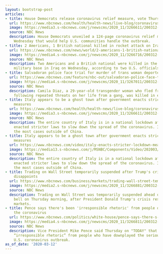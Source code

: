 ```yaml
---
layout: bootstrap-post
articles:
- title: House Democrats release coronavirus relief measure, vote Thursday
  url: https://www.nbcnews.com/health/health-news/live-blog/coronavirus-updates-live-u-s-slaps-travel-restrictions-most-europe-n1156266/ncrd1156461
  image: https://media3.s-nbcnews.com/j/newscms/2020_11/3266611/200312-corona-virus-blog-mc-795_65bf915edd68ba0c11ebf1cb37559ce5.nbcnews-fp-1200-630.JPG
  source: NBC News
  description: House Democrats unveiled a 124-page coronavirus relief measure late
    Wednesday that would help U.S. communities handle the outbreak.
- title: 2 Americans, 1 British national killed in rocket attack on Iraqi base
  url: https://www.nbcnews.com/news/world/2-americans-1-british-national-killed-rocket-attack-iraqi-base-n1156311
  image: https://media4.s-nbcnews.com/j/newscms/2020_11/3266716/200312-us-army-paratroopers-taji-iraq-mc_205453dd79056f95fb55202fcfb89c3b.nbcnews-fp-1200-630.JPG
  source: NBC News
  description: Two Americans and a British national were killed in the attack on a
    military base in Iraq on Wednesday, according to two U.S. officials.
- title: Salvadoran police face trial for murder of trans woman deported from U.S.
  url: https://www.nbcnews.com/feature/nbc-out/salvadoran-police-face-trial-murder-trans-woman-deported-u-s-n1156426
  image: https://media4.s-nbcnews.com/j/newscms/2020_11/3267011/200312-camila_diaz-mc-1257_7d52972655752f8bd51be2b467e662c5.nbcnews-fp-1200-630.JPG
  source: NBC News
  description: Camila Diaz, a 29-year-old transgender woman who fled from El Salvador
    following repeated threats on her life from a gang, was killed in early February.
- title: Italy appears to be a ghost town after government enacts stricter lockdown
    measures
  url: https://www.nbcnews.com/health/health-news/live-blog/coronavirus-updates-live-u-s-slaps-travel-restrictions-most-europe-n1156266/ncrd1156466
  image: https://media3.s-nbcnews.com/j/newscms/2020_11/3266611/200312-corona-virus-blog-mc-795_65bf915edd68ba0c11ebf1cb37559ce5.nbcnews-fp-1200-630.JPG
  source: NBC News
  description: The entire country of Italy is in a national lockdown after the government
    enacted stricter laws to slow down the spread of the coronavirus. Italy has seen
    the most cases outside of China.
- title: Italy appears to be a ghost town after government enacts stricter lockdown
    measures
  url: https://www.nbcnews.com/video/italy-enacts-stricter-lockdown-measures-to-slow-coronavirus-80546373617
  image: https://media13.s-nbcnews.com/j/MSNBC/Components/Video/202003/f_tov_italy_lockdown_200312.nbcnews-fp-1200-630.jpg
  source: NBC News
  description: The entire country of Italy is in a national lockdown after the government
    enacted stricter laws to slow down the spread of the coronavirus. Italy has seen
    the most cases outside of China.
- title: Trading on Wall Street temporarily suspended after Trump's crisis response
    disappoints
  url: https://www.nbcnews.com/business/markets/trading-wall-street-temporarily-suspended-after-trump-s-crisis-response-n1156406
  image: https://media2.s-nbcnews.com/j/newscms/2020_11/3266881/200312-nyse-mc-1220_817167a116afc61931cac7694a1df965.nbcnews-fp-1200-630.JPG
  source: NBC News
  description: Trading on Wall Street was temporarily suspended ahead of the opening
    bell on Thursday morning, after President Donald Trump's crisis response disappointed
    markets.
- title: Pence says there's been 'irresponsible rhetoric' from people downplaying
    the coronavirus
  url: https://www.nbcnews.com/politics/white-house/pence-says-there-s-been-irresponsible-rhetoric-people-downplaying-coronavirus-n1156371
  image: https://media4.s-nbcnews.com/j/newscms/2020_11/3266811/200312-mike-pence-today-mc-1132_d26275343fa774fee9e538ca8f8fe312.nbcnews-fp-1200-630.jpg
  source: NBC News
  description: Vice President Mike Pence said Thursday on "TODAY" that there has been
    “irresponsible rhetoric” from people who have downplayed the seriousness of the
    U.S. coronavirus outbreak.
as_of_date: '2020-03-12'
---
```


